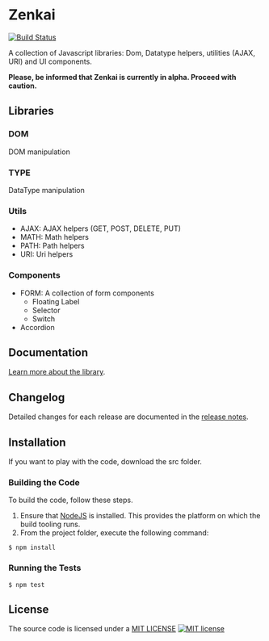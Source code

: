 # Zenkai

[![Build Status](https://dev.azure.com/protolabo/zenkai/_apis/build/status/protolabo.zenkai?branchName=master)](https://dev.azure.com/protolabo/zenkai/_build/latest?definitionId=1&branchName=master)

A collection of Javascript libraries: Dom, Datatype helpers, utilities (AJAX, URI) and UI components.

**Please, be informed that Zenkai is currently in alpha. Proceed with caution.**

## Libraries

### DOM

DOM manipulation

### TYPE

DataType manipulation

### Utils

- AJAX: AJAX helpers (GET, POST, DELETE, PUT)
- MATH: Math helpers
- PATH: Path helpers
- URI: Uri helpers

### Components

- FORM: A collection of form components
  - Floating Label
  - Selector
  - Switch
- Accordion

## Documentation

[Learn more about the library](https://protolabo.github.io/zenkai/index.html).

## Changelog

Detailed changes for each release are documented in the [release notes](CHANGELOG.md).

## Installation

If you want to play with the code, download the src folder.

### Building the Code

To build the code, follow these steps.

1. Ensure that [NodeJS](https://nodejs.org/) is installed. This provides the platform on which the build tooling runs.
2. From the project folder, execute the following command:

```
$ npm install
```

### Running the Tests

```
$ npm test
```

## License

The source code is licensed under a [MIT LICENSE](LICENSE) [![MIT license](https://img.shields.io/badge/License-MIT-blue.svg)](https://lbesson.mit-license.org/)
